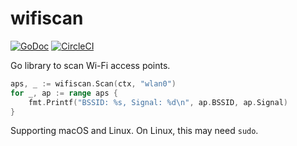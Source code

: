 # wifiscan

[![GoDoc](https://img.shields.io/badge/godoc-reference-blue.svg?style=for-the-badge)](https://godoc.org/github.com/acomagu/wifiscan) [![CircleCI](https://img.shields.io/circleci/project/github/RedSparr0w/node-csgo-parser.svg?style=for-the-badge)](https://circleci.com/gh/acomagu/wifiscan)

Go library to scan Wi-Fi access points.

```Go
aps, _ := wifiscan.Scan(ctx, "wlan0")
for _, ap := range aps {
	fmt.Printf("BSSID: %s, Signal: %d\n", ap.BSSID, ap.Signal)
}
```

Supporting macOS and Linux. On Linux, this may need `sudo`.
